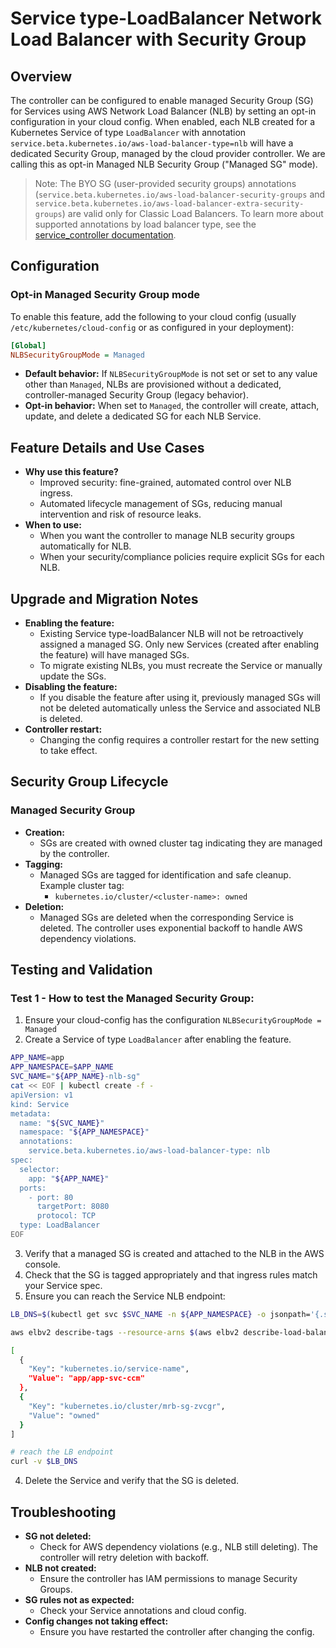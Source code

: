 # Service type-LoadBalancer Network Load Balancer with Security Group

## Overview

The controller can be configured to enable managed Security Group (SG) for Services using AWS Network Load Balancer (NLB) by setting an opt-in configuration in your cloud config. When enabled, each NLB created for a Kubernetes Service of type `LoadBalancer` with annotation `service.beta.kubernetes.io/aws-load-balancer-type=nlb` will have a dedicated Security Group, managed by the cloud provider controller. We are calling this as opt-in Managed NLB Security Group ("Managed SG" mode).

> Note: The BYO SG (user-provided security groups) annotations (`service.beta.kubernetes.io/aws-load-balancer-security-groups` and `service.beta.kubernetes.io/aws-load-balancer-extra-security-groups`) are valid only for Classic Load Balancers. To learn more about supported annotations by load balancer type, see the [service_controller documentation][doc-ctrl-service].

[doc-ctrl-service]: https://github.com/kubernetes/cloud-provider-aws/blob/master/docs/service_controller.md

## Configuration

### Opt-in Managed Security Group mode

To enable this feature, add the following to your cloud config (usually `/etc/kubernetes/cloud-config` or as configured in your deployment):

```ini
[Global]
NLBSecurityGroupMode = Managed
```

- **Default behavior:** If `NLBSecurityGroupMode` is not set or set to any value other than `Managed`, NLBs are provisioned without a dedicated, controller-managed Security Group (legacy behavior).
- **Opt-in behavior:** When set to `Managed`, the controller will create, attach, update, and delete a dedicated SG for each NLB Service.

## Feature Details and Use Cases

- **Why use this feature?**
  - Improved security: fine-grained, automated control over NLB ingress.
  - Automated lifecycle management of SGs, reducing manual intervention and risk of resource leaks.
- **When to use:**
  - When you want the controller to manage NLB security groups automatically for NLB.
  - When your security/compliance policies require explicit SGs for each NLB.

## Upgrade and Migration Notes

- **Enabling the feature:**
  - Existing Service type-loadBalancer NLB will not be retroactively assigned a managed SG. Only new Services (created after enabling the feature) will have managed SGs.
  - To migrate existing NLBs, you must recreate the Service or manually update the SGs.
- **Disabling the feature:**
  - If you disable the feature after using it, previously managed SGs will not be deleted automatically unless the Service and associated NLB is deleted.
- **Controller restart:**
  - Changing the config requires a controller restart for the new setting to take effect.

## Security Group Lifecycle

### Managed Security Group

- **Creation:**
  - SGs are created with owned cluster tag indicating they are managed by the controller.
- **Tagging:**
  - Managed SGs are tagged for identification and safe cleanup. Example cluster tag:
    - `kubernetes.io/cluster/<cluster-name>: owned`
- **Deletion:**
  - Managed SGs are deleted when the corresponding Service is deleted. The controller uses exponential backoff to handle AWS dependency violations.

## Testing and Validation

### Test 1 - **How to test the Managed Security Group:**

  1. Ensure your cloud-config has the configuration `NLBSecurityGroupMode = Managed`
  2. Create a Service of type `LoadBalancer` after enabling the feature.
```sh
APP_NAME=app
APP_NAMESPACE=$APP_NAME
SVC_NAME="${APP_NAME}-nlb-sg"
cat << EOF | kubectl create -f -
apiVersion: v1
kind: Service
metadata:
  name: "${SVC_NAME}"
  namespace: "${APP_NAMESPACE}"
  annotations:
    service.beta.kubernetes.io/aws-load-balancer-type: nlb
spec:
  selector:
    app: "${APP_NAME}"
  ports:
    - port: 80
      targetPort: 8080
      protocol: TCP
  type: LoadBalancer
EOF
```
  3. Verify that a managed SG is created and attached to the NLB in the AWS console.
  4. Check that the SG is tagged appropriately and that ingress rules match your Service spec.
  5. Ensure you can reach the Service NLB endpoint:
```sh
LB_DNS=$(kubectl get svc $SVC_NAME -n ${APP_NAMESPACE} -o jsonpath='{.status.loadBalancer.ingress[0].hostname}')

aws elbv2 describe-tags --resource-arns $(aws elbv2 describe-load-balancers | jq -r ".LoadBalancers[] | select(.DNSName==\"$LB_DNS\").LoadBalancerArn") | jq .TagDescriptions[].Tags

[
  {
    "Key": "kubernetes.io/service-name",
    "Value": "app/app-svc-ccm"
  },
  {
    "Key": "kubernetes.io/cluster/mrb-sg-zvcgr",
    "Value": "owned"
  }
]

# reach the LB endpoint
curl -v $LB_DNS
```
  4. Delete the Service and verify that the SG is deleted.

## Troubleshooting

- **SG not deleted:**
  - Check for AWS dependency violations (e.g., NLB still deleting). The controller will retry deletion with backoff.
- **NLB not created:**
  - Ensure the controller has IAM permissions to manage Security Groups.
- **SG rules not as expected:**
  - Check your Service annotations and cloud config.
- **Config changes not taking effect:**
  - Ensure you have restarted the controller after changing the config.